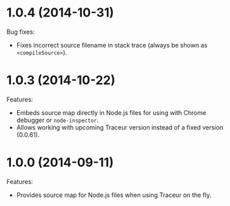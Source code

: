 # 1.0.4 (2014-10-31)

Bug fixes:

* Fixes incorrect source filename in stack trace (always be shown as `<compileSource>`).

# 1.0.3 (2014-10-22)

Features:

* Embeds source map directly in Node.js files for using with Chrome debugger or `node-inspector`.
* Allows working with upcoming Traceur version instead of a fixed version (0.0.61).

# 1.0.0 (2014-09-11)

Features:

* Provides source map for Node.js files when using Traceur on the fly.
